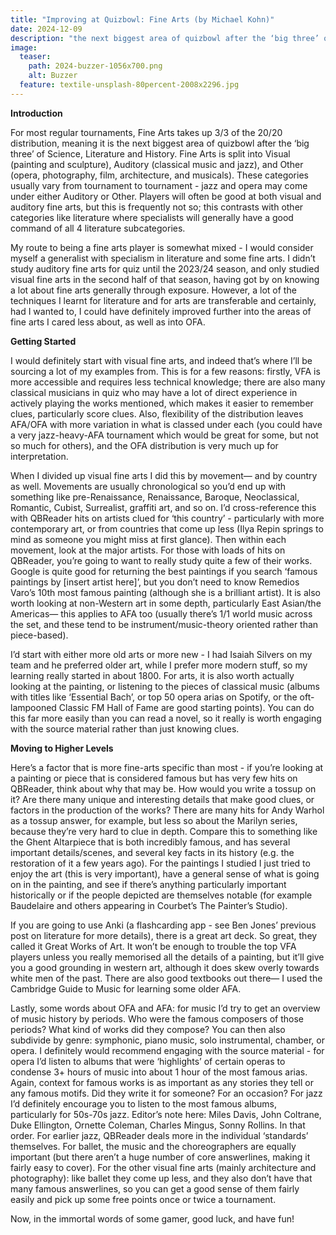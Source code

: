 ```yaml
---
title: "Improving at Quizbowl: Fine Arts (by Michael Kohn)"
date: 2024-12-09
description: "the next biggest area of quizbowl after the ‘big three’ of Science, Literature and History"
image:
  teaser:
    path: 2024-buzzer-1056x700.png
    alt: Buzzer
  feature: textile-unsplash-80percent-2008x2296.jpg
---
```


**Introduction**

For most regular tournaments, Fine Arts takes up 3/3 of the 20/20 distribution, meaning it is the next biggest area of quizbowl after the ‘big three’ of Science, Literature and History. Fine Arts is split into Visual (painting and sculpture), Auditory (classical music and jazz), and Other (opera, photography, film, architecture, and musicals). These categories usually vary from tournament to tournament - jazz and opera may come under either Auditory or Other. Players will often be good at both visual and auditory fine arts, but this is frequently not so; this contrasts with other categories like literature where specialists will generally have a good command of all 4 literature subcategories.

My route to being a fine arts player is somewhat mixed - I would consider myself a generalist with specialism in literature and some fine arts. I didn’t study auditory fine arts for quiz until the 2023/24 season, and only studied visual fine arts in the second half of that season, having got by on knowing a lot about fine arts generally through exposure. However, a lot of the techniques I learnt for literature and for arts are transferable and certainly, had I wanted to, I could have definitely improved further into the areas of fine arts I cared less about, as well as into OFA.

**Getting Started**

I would definitely start with visual fine arts, and indeed that’s where I’ll be sourcing a lot of my examples from. This is for a few reasons: firstly, VFA is more accessible and requires less technical knowledge; there are also many classical musicians in quiz who may have a lot of direct experience in actively playing the works mentioned, which makes it easier to remember clues, particularly score clues. Also, flexibility of the distribution leaves AFA/OFA with more variation in what is classed under each (you could have a very jazz-heavy-AFA tournament which would be great for some, but not so much for others), and the OFA distribution is very much up for interpretation.

When I divided up visual fine arts I did this by movement— and by country as well. Movements are usually chronological so you’d end up with something like pre-Renaissance, Renaissance, Baroque, Neoclassical, Romantic, Cubist, Surrealist, graffiti art, and so on. I’d cross-reference this with QBReader hits on artists clued for ‘this country’ - particularly with more contemporary art, or from countries that come up less (Ilya Repin springs to mind as someone you might miss at first glance). Then within each movement, look at the major artists. For those with loads of hits on QBReader, you’re going to want to really study quite a few of their works. Google is quite good for returning the best paintings if you search ‘famous paintings by [insert artist here]’, but you don’t need to know Remedios Varo’s 10th most famous painting (although she is a brilliant artist). It is also worth looking at non-Western art in some depth, particularly East Asian/the Americas— this applies to AFA too (usually there’s 1/1 world music across the set, and these tend to be instrument/music-theory oriented rather than piece-based).

I’d start with either more old arts or more new - I had Isaiah Silvers on my team and he preferred older art, while I prefer more modern stuff, so my learning really started in about 1800. For arts, it is also worth actually looking at the painting, or listening to the pieces of classical music (albums with titles like ‘Essential Bach’, or top 50 opera arias on Spotify, or the oft-lampooned Classic FM Hall of Fame are good starting points). You can do this far more easily than you can read a novel, so it really is worth engaging with the source material rather than just knowing clues.

**Moving to Higher Levels**

Here’s a factor that is more fine-arts specific than most - if you’re looking at a painting or piece that is considered famous but has very few hits on QBReader, think about why that may be. How would you write a tossup on it? Are there many unique and interesting details that make good clues, or factors in the production of the works? There are many hits for Andy Warhol as a tossup answer, for example, but less so about the Marilyn series, because they’re very hard to clue in depth. Compare this to something like the Ghent Altarpiece that is both incredibly famous, and has several important details/scenes, and several key facts in its history (e.g. the restoration of it a few years ago). For the paintings I studied I just tried to enjoy the art (this is very important), have a general sense of what is going on in the painting, and see if there’s anything particularly important historically or if the people depicted are themselves notable (for example Baudelaire and others appearing in Courbet’s The Painter’s Studio).

If you are going to use Anki (a flashcarding app - see Ben Jones’ previous post on literature for more details), there is a great art deck. So great, they called it Great Works of Art. It won’t be enough to trouble the top VFA players unless you really memorised all the details of a painting, but it’ll give you a good grounding in western art, although it does skew overly towards white men of the past. There are also good textbooks out there— I used the Cambridge Guide to Music for learning some older AFA.

Lastly, some words about OFA and AFA: for music I’d try to get an overview of music history by periods. Who were the famous composers of those periods? What kind of works did they compose? You can then also subdivide by genre: symphonic, piano music, solo instrumental, chamber, or opera. I definitely would recommend engaging with the source material - for opera I’d listen to albums that were ‘highlights’ of certain operas to condense 3+ hours of music into about 1 hour of the most famous arias. Again, context for famous works is as important as any stories they tell or any famous motifs. Did they write it for someone? For an occasion? For jazz I’d definitely encourage you to listen to the most famous albums, particularly for 50s-70s jazz. Editor’s note here: Miles Davis, John Coltrane, Duke Ellington, Ornette Coleman, Charles Mingus, Sonny Rollins. In that order. For earlier jazz, QBReader deals more in the individual ‘standards’ themselves. For ballet, the music and the choreographers are equally important (but there aren’t a huge number of core answerlines, making it fairly easy to cover). For the other visual fine arts (mainly architecture and photography): like ballet they come up less, and they also don’t have that many famous answerlines, so you can get a good sense of them fairly easily and pick up some free points once or twice a tournament.

Now, in the immortal words of some gamer, good luck, and have fun!
